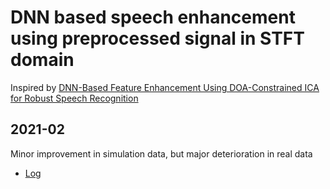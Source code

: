 # DNN based speech enhancement using preprocessed signal in STFT domain 
Inspired by [DNN-Based Feature Enhancement Using DOA-Constrained ICA for Robust Speech Recognition](https://ieeexplore.ieee.org/document/7497454)  

## 2021-02
Minor improvement in simulation data, but major deterioration in real data

+ [Log](https://docs.google.com/spreadsheets/d/1LMYmeK0vjH_My1pBdOAEv44DoLoxl1jzCK5HjsxvA3A/edit?usp=sharing)   

